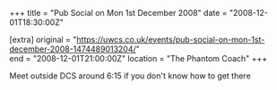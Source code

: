 +++
title = "Pub Social on Mon 1st December 2008"
date = "2008-12-01T18:30:00Z"

[extra]
original = "https://uwcs.co.uk/events/pub-social-on-mon-1st-december-2008-1474489013204/"    
end = "2008-12-01T21:00:00Z"
location = "The Phantom Coach"
+++

Meet outside DCS around 6:15 if you don't know how to get there

